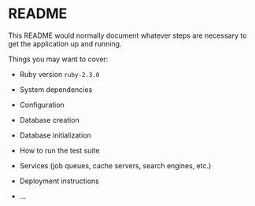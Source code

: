 # README

This README would normally document whatever steps are necessary to get the
application up and running.

Things you may want to cover:

* Ruby version
  ``` ruby-2.3.0 ```

* System dependencies

* Configuration

* Database creation

* Database initialization

* How to run the test suite

* Services (job queues, cache servers, search engines, etc.)

* Deployment instructions

* ...
